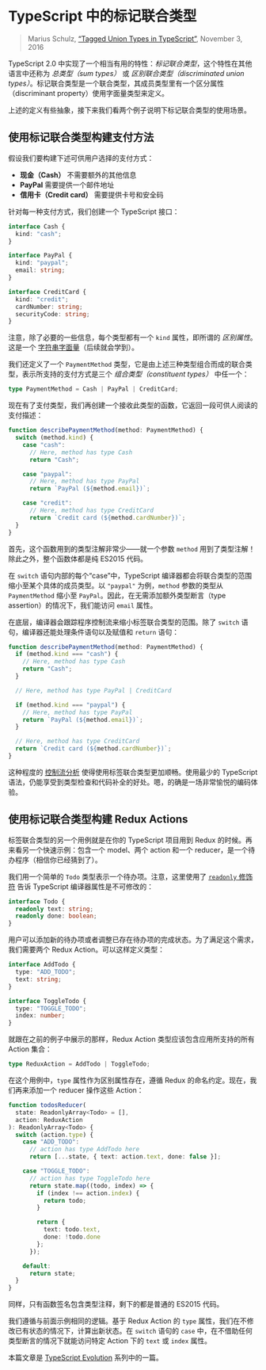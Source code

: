 TypeScript 中的标记联合类型
================================

> Marius Schulz, [“Tagged Union Types in TypeScript”](https://mariusschulz.com/blog/tagged-union-types-in-typescript), November 3, 2016

TypeScript 2.0 中实现了一个相当有用的特性：_标记联合类型_，这个特性在其他语言中还称为 _总类型（sum types）_ 或 _区别联合类型（discriminated union types）_。标记联合类型是一个联合类型，其成员类型里有一个区分属性（discriminant property）使用字面量类型来定义。

上述的定义有些抽象，接下来我们看两个例子说明下标记联合类型的使用场景。

使用标记联合类型构建支付方法
------------------------------------------------------------------------------------------------------

假设我们要构建下述可供用户选择的支付方式：

*   **现金（Cash）** 不需要额外的其他信息
*   **PayPal** 需要提供一个邮件地址
*   **信用卡（Credit card）** 需要提供卡号和安全码

针对每一种支付方式，我们创建一个 TypeScript 接口：

```ts
interface Cash {
  kind: "cash";
}

interface PayPal {
  kind: "paypal";
  email: string;
}

interface CreditCard {
  kind: "credit";
  cardNumber: string;
  securityCode: string;
}
```

注意，除了必要的一些信息，每个类型都有一个 `kind` 属性，即所谓的 _区别属性_。这是一个 [字符串字面量](./string-literal-types-in-typescript.md)（后续就会学到）。

我们还定义了一个 `PaymentMethod` 类型，它是由上述三种类型组合而成的联合类型，表示所支持的支付方式是三个 _组合类型（constituent types）_ 中任一个：

```ts
type PaymentMethod = Cash | PayPal | CreditCard;
```

现在有了支付类型，我们再创建一个接收此类型的函数，它返回一段可供人阅读的支付描述：

```ts
function describePaymentMethod(method: PaymentMethod) {
  switch (method.kind) {
    case "cash":
      // Here, method has type Cash
      return "Cash";

    case "paypal":
      // Here, method has type PayPal
      return `PayPal (${method.email})`;

    case "credit":
      // Here, method has type CreditCard
      return `Credit card (${method.cardNumber})`;
  }
}
```

首先，这个函数用到的类型注解非常少——就一个参数 `method` 用到了类型注解！除此之外，整个函数体都是纯 ES2015 代码。

在 `switch` 语句内部的每个“case”中，TypeScript 编译器都会将联合类型的范围缩小至某个具体的成员类型。以 `"paypal"` 为例，`method` 参数的类型从 `PaymentMethod` 缩小至 `PayPal`。因此，在无需添加额外类型断言（type assertion）的情况下，我们能访问 `email` 属性。

在底层，编译器会跟踪程序控制流来缩小标签联合类型的范围。除了 `switch` 语句，编译器还能处理条件语句以及赋值和 `return` 语句：

```ts
function describePaymentMethod(method: PaymentMethod) {
  if (method.kind === "cash") {
    // Here, method has type Cash
    return "Cash";
  }

  // Here, method has type PayPal | CreditCard

  if (method.kind === "paypal") {
    // Here, method has type PayPal
    return `PayPal (${method.email})`;
  }

  // Here, method has type CreditCard
  return `Credit card (${method.cardNumber})`;
}
```

这种程度的 [控制流分析](./control-flow-based-type-analysis-in-typescript.md) 使得使用标签联合类型更加顺畅。使用最少的 TypeScript 语法，仍能享受到类型检查和代码补全的好处。嗯，的确是一场非常愉悦的编码体验。

使用标记联合类型构建 Redux Actions
--------------------------------------------------------------------------------------------------

标签联合类型的另一个用例就是在你的 TypeScript 项目用到 Redux 的时候。再来看另一个快速示例：包含一个 model、两个 action 和一个 reducer，是一个待办程序（相信你已经猜到了）。

我们用一个简单的 `Todo` 类型表示一个待办项。注意，这里使用了 [`readonly` 修饰符](./read-only-properties-in-typescript.md) 告诉 TypeScript 编译器属性是不可修改的：

```ts
interface Todo {
  readonly text: string;
  readonly done: boolean;
}
```

用户可以添加新的待办项或者调整已存在待办项的完成状态。为了满足这个需求，我们需要两个 Redux Action。可以这样定义类型：

```ts
interface AddTodo {
  type: "ADD_TODO";
  text: string;
}

interface ToggleTodo {
  type: "TOGGLE_TODO";
  index: number;
}
```

就跟在之前的例子中展示的那样，Redux Action 类型应该包含应用所支持的所有 Action 集合：

```ts
type ReduxAction = AddTodo | ToggleTodo;
```

在这个用例中，`type` 属性作为区别属性存在，遵循 Redux 的命名约定。现在，我们再来添加一个 reducer 操作这些 Action：

```ts
function todosReducer(
  state: ReadonlyArray<Todo> = [],
  action: ReduxAction
): ReadonlyArray<Todo> {
  switch (action.type) {
    case "ADD_TODO":
      // action has type AddTodo here
      return [...state, { text: action.text, done: false }];

    case "TOGGLE_TODO":
      // action has type ToggleTodo here
      return state.map((todo, index) => {
        if (index !== action.index) {
          return todo;
        }

        return {
          text: todo.text,
          done: !todo.done
        };
      });

    default:
      return state;
  }
}
```

同样，只有函数签名包含类型注释，剩下的都是普通的 ES2015 代码。

我们遵循与前面示例相同的逻辑。基于 Redux Action 的 `type` 属性，我们在不修改已有状态的情况下，计算出新状态。在 `switch` 语句的 `case` 中，在不借助任何类型断言的情况下就能访问特定 Action 下的 `text` 或 `index` 属性。

本篇文章是 [TypeScript Evolution](https://mariusschulz.com/blog/series/typescript-evolution) 系列中的一篇。
